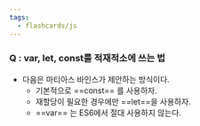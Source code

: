 ```yaml
---
tags:
  - flashcards/js
---
```

### Q : var, let, const를 적재적소에 쓰는 법
- 다음은 마티아스 바인스가 제안하는 방식이다.
	- 기본적으로 ==const== 를 사용하자.
	- 재할당이 필요한 경우에만 ==let==을 사용하자.
	-  ==var== 는 ES6에서 절대 사용하지 않는다.